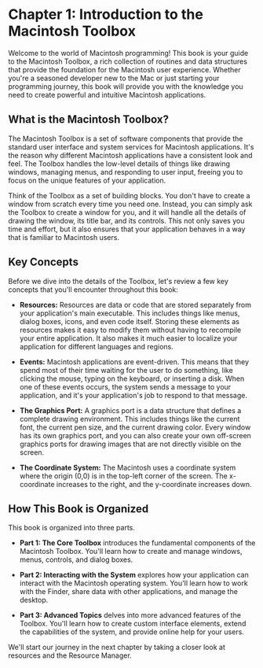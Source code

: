 # Chapter 1: Introduction to the Macintosh Toolbox

Welcome to the world of Macintosh programming! This book is your guide to the Macintosh Toolbox, a rich collection of routines and data structures that provide the foundation for the Macintosh user experience. Whether you're a seasoned developer new to the Mac or just starting your programming journey, this book will provide you with the knowledge you need to create powerful and intuitive Macintosh applications.

## What is the Macintosh Toolbox?

The Macintosh Toolbox is a set of software components that provide the standard user interface and system services for Macintosh applications. It's the reason why different Macintosh applications have a consistent look and feel. The Toolbox handles the low-level details of things like drawing windows, managing menus, and responding to user input, freeing you to focus on the unique features of your application.

Think of the Toolbox as a set of building blocks. You don't have to create a window from scratch every time you need one. Instead, you can simply ask the Toolbox to create a window for you, and it will handle all the details of drawing the window, its title bar, and its controls. This not only saves you time and effort, but it also ensures that your application behaves in a way that is familiar to Macintosh users.

## Key Concepts

Before we dive into the details of the Toolbox, let's review a few key concepts that you'll encounter throughout this book:

*   **Resources:** Resources are data or code that are stored separately from your application's main executable. This includes things like menus, dialog boxes, icons, and even code itself. Storing these elements as resources makes it easy to modify them without having to recompile your entire application. It also makes it much easier to localize your application for different languages and regions.

*   **Events:** Macintosh applications are event-driven. This means that they spend most of their time waiting for the user to do something, like clicking the mouse, typing on the keyboard, or inserting a disk. When one of these events occurs, the system sends a message to your application, and it's your application's job to respond to that message.

*   **The Graphics Port:** A graphics port is a data structure that defines a complete drawing environment. This includes things like the current font, the current pen size, and the current drawing color. Every window has its own graphics port, and you can also create your own off-screen graphics ports for drawing images that are not directly visible on the screen.

*   **The Coordinate System:** The Macintosh uses a coordinate system where the origin (0,0) is in the top-left corner of the screen. The x-coordinate increases to the right, and the y-coordinate increases down.

## How This Book is Organized

This book is organized into three parts.

*   **Part 1: The Core Toolbox** introduces the fundamental components of the Macintosh Toolbox. You'll learn how to create and manage windows, menus, controls, and dialog boxes.

*   **Part 2: Interacting with the System** explores how your application can interact with the Macintosh operating system. You'll learn how to work with the Finder, share data with other applications, and manage the desktop.

*   **Part 3: Advanced Topics** delves into more advanced features of the Toolbox. You'll learn how to create custom interface elements, extend the capabilities of the system, and provide online help for your users.

We'll start our journey in the next chapter by taking a closer look at resources and the Resource Manager.
